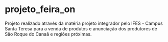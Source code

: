 # projeto_feira_on
Projeto realizado através da matéria projeto integrador pelo IFES - Campus Santa Teresa para a venda de produtos e anunciação dos produtores de São Roque do Canaã e regiões próximas.
